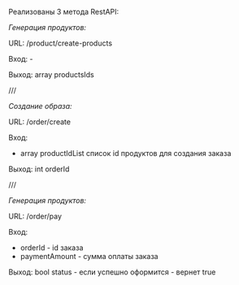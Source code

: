 Реализованы 3 метода RestAPI:

*Генерация продуктов:*

URL: /product/create-products

Вход: -

Выход: array productsIds 

///

*Создание образа:*

URL: /order/create

Вход: 
- array productIdList список id продуктов для создания заказа

Выход: int orderId 

///

*Генерация продуктов:*

URL: /order/pay

Вход: 
- orderId - id заказа
- paymentAmount - сумма оплаты заказа

Выход: bool status - если успешно оформится - вернет true 
